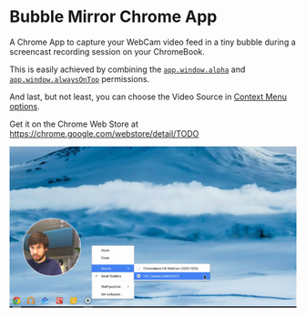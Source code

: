 # Bubble Mirror Chrome App

A Chrome App to capture your WebCam video feed in a tiny bubble during a screencast recording session on your ChromeBook.

This is easily achieved by combining the [`app.window.alpha`](https://developer.chrome.com/apps/app_window#property-CreateWindowOptions-alphaEnabled) and [`app.window.alwaysOnTop`](https://developer.chrome.com/apps/app_window#property-CreateWindowOptions-alwaysOnTop) permissions.

And last, but not least, you can choose the Video Source in [Context Menu options](https://developer.chrome.com/apps/contextMenus).

Get it on the Chrome Web Store at https://chrome.google.com/webstore/detail/TODO

<img src="https://raw.githubusercontent.com/beaufortfrancois/bubble-mirror-chrome-app/master/screenshot.png">